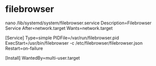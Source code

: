 # filebrowser
nano /lib/systemd/system/filebrowser.service
Description=Filebrowser Service
After=network.target
Wants=network.target

[Service]
Type=simple
PIDFile=/var/run/filebrowser.pid
ExecStart=/usr/bin/filebrowser -c /etc/filebrowser/filebrowser.json
Restart=on-failure

[Install]
WantedBy=multi-user.target
